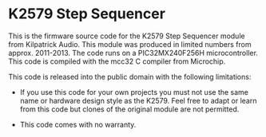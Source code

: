 # K2579 Step Sequencer

This is the firmware source code for the K2579 Step Sequencer module from
Kilpatrick Audio. This module was produced in limited numbers from approx.
2011-2013. The code runs on a PIC32MX240F256H microcontroller. This code
is compiled with the mcc32 C compiler from Microchip.

This code is released into the public domain with the following limitations:

* If you use this code for your own projects you must not use the same name
or hardware design style as the K2579. Feel free to adapt or learn from this
code but clones of the original module are not permitted.

* This code comes with no warranty.
